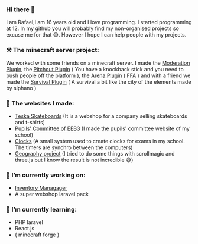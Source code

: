 ### Hi there 👋

I am Rafael,I am 16 years old and I love programming. I started programming at 12. In my github you will probably find my non-organised projects so excuse me for that 😅. However I hope I can help people with my projects.   

### ⚒ The minecraft server project:

We worked with some friends on a minecraft server. I made the [Moderation Plugin](https://github.com/raffon-jar/InventoryManager), the [Pitchout Plugin](https://github.com/raffon-jar/pitchout) ( You have a knockback stick and you need to push people off the platform ), the [Arena Plugin](https://github.com/raffon-jar/arena) ( FFA ) and with a friend we made the [Survival Plugin](https://github.com/raffon-jar/survie) ( A survival a bit like the city of the elements made by siphano )

### 💎 The websites I made:
- [Teska Skateboards](https://teskaskateboard.site) (It is a webshop for a company selling skateboards and t-shirts)
- [Pupils' Committee of EEB3](https://eebtech.eu/cde) (I made the pupils' committee website of my school)
- [Clocks](https://eebtech.eu/clocks) (A small system used to create clocks for exams in my school. The timers are synchro between the computers)
- [Geography project](https://eebtech.eu/geo) (I tried to do some things with scrollmagic and three.js but I know the result is not incredible 😅)

### 🔭 I’m currently working on:
- [Inventory Managager](https://github.com/raffon-jar/InventoryManager)
- A super webshop laravel pack

### 🌱 I’m currently learning:
- PHP laravel
- React.js
- ( minecraft forge )
